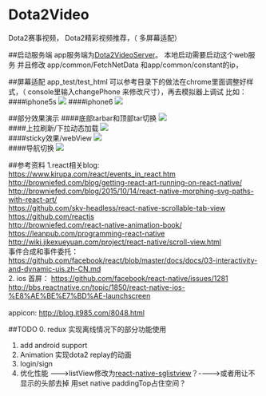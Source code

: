 Dota2Video
=====
Dota2赛事视频， Dota2精彩视频推荐，（ 多屏幕适配）

##启动服务端
app服务端为<a href='https://github.com/ykforerlang/Dota2Video'>Dota2VideoServer</a>。 本地启动需要启动这个web服务
并且修改 app/common/FetchNetData 和app/common/constant的ip，

##屏幕适配
app_test/test_html 可以参考目录下的做法在chrome里面调整好样式，（ console里输入changePhone 来修改尺寸），再去模拟器上调试 比如：<br/>
####iphone5s
<img src='https://github.com/ykforerlang/Dota2Video/blob/master/demo_images/5.png'/>
####iphone6
<img src='https://github.com/ykforerlang/Dota2Video/blob/master/demo_images/6.png'/>


##部分效果演示
####底部tarbar和顶部tar切换
<a href="https://github.com/ykforerlang/Dota2Video/blob/master/demo_images/v1.gif"><img src="https://github.com/ykforerlang/Dota2Video/blob/master/demo_images/v1.gif"></a>
<br>
####上拉刷新/下拉动态加载
<a href="https://github.com/ykforerlang/Dota2Video/blob/master/demo_images/v2.gif"><img src="https://github.com/ykforerlang/Dota2Video/blob/master/demo_images/v2.gif"></a>
<br>
####sticky效果/webView
<a href="https://github.com/ykforerlang/Dota2Video/blob/master/demo_images/v3.gif"><img src="https://github.com/ykforerlang/Dota2Video/blob/master/demo_images/v3.gif"></a>
<br>
####导航切换
<a href="https://github.com/ykforerlang/Dota2Video/blob/master/demo_images/v6.gif"><img src="https://github.com/ykforerlang/Dota2Video/blob/master/demo_images/v6.gif"></a>

##参考资料
1.react相关blog: https://www.kirupa.com/react/events_in_react.htm<br/>
                 http://browniefed.com/blog/getting-react-art-running-on-react-native/<br/>
                 http://browniefed.com/blog/2015/10/14/react-native-morphing-svg-paths-with-react-art/<br/>
                 https://github.com/skv-headless/react-native-scrollable-tab-view<br/>
                 https://github.com/reactjs<br/>
                 http://browniefed.com/react-native-animation-book/<br/>
                 https://leanpub.com/programming-react-native<br/>
                 http://wiki.jikexueyuan.com/project/react-native/scroll-view.html<br/>
                 事件合成和事件委托： https://github.com/facebook/react/blob/master/docs/docs/03-interactivity-and-dynamic-uis.zh-CN.md<br/>
2. ios 首屏： https://github.com/facebook/react-native/issues/1281<br/>
          http://bbs.reactnative.cn/topic/1850/react-native-ios-%E8%AE%BE%E7%BD%AE-launchscreen  <br/>    
           appicon: http://blog.it985.com/8048.html

##TODO
0. redux 实现离线情况下的部分功能使用 
1. add android support
2. Animation 实现dota2 replay的动画
3. login/sign
4. 优化性能 --->listView修改为<a href="https://github.com/sghiassy/react-native-sglistview">react-native-sglistview</a>？---->或者用让不显示的头部去掉  用set native paddingTop占住空间？ 
